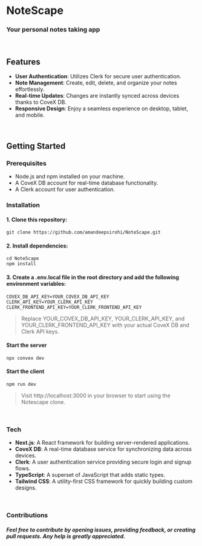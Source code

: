 # NoteScape
### Your personal notes taking app
<br/>

## Features
- <b>User Authentication</b>: Utilizes Clerk for secure user authentication.
- <b>Note Management</b>: Create, edit, delete, and organize your notes effortlessly.
- <b>Real-time Updates</b>: Changes are instantly synced across devices thanks to CoveX DB.
- <b>Responsive Design</b>: Enjoy a seamless experience on desktop, tablet, and mobile.

<br/>

## Getting Started

### Prerequisites
- Node.js and npm installed on your machine.
- A CoveX DB account for real-time database functionality.
- A Clerk account for user authentication.

### Installation

#### 1. Clone this repository:
```console
git clone https://github.com/amandeepsirohi/NoteScape.git
```
#### 2. Install dependencies:
```console
cd NoteScape
npm install
```
#### 3. Create a .env.local file in the root directory and add the following environment variables:
```console
COVEX_DB_API_KEY=YOUR_COVEX_DB_API_KEY
CLERK_API_KEY=YOUR_CLERK_API_KEY
CLERK_FRONTEND_API_KEY=YOUR_CLERK_FRONTEND_API_KEY
```
> Replace YOUR_COVEX_DB_API_KEY, YOUR_CLERK_API_KEY, and YOUR_CLERK_FRONTEND_API_KEY with your actual CoveX DB and Clerk API keys.

#### Start the server
```console
npx convex dev
```
#### Start the client
```console
npm run dev
```
> Visit http://localhost:3000 in your browser to start using the Notescape clone.
<br/>

### Tech 
- <b>Next.js</b>: A React framework for building server-rendered applications.
- <b>CoveX DB</b>: A real-time database service for synchronizing data across devices.
- <b>Clerk</b>: A user authentication service providing secure login and signup flows.
- <b>TypeScript</b>: A superset of JavaScript that adds static types.
- <b>Tailwind CSS</b>: A utility-first CSS framework for quickly building custom designs.
<br/>

### Contributions
##### Feel free to contribute by opening issues, providing feedback, or creating pull requests. Any help is greatly appreciated.
